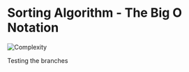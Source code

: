 # Sorting Algorithm - The Big O Notation

![Complexity](https://www.thetechedvocate.org/wp-content/uploads/2023/10/1_q2VFIS_3aSZ2SnaTemmtuw-660x400@2x.jpg#xxxxxxxxxxxx)

Testing the branches
